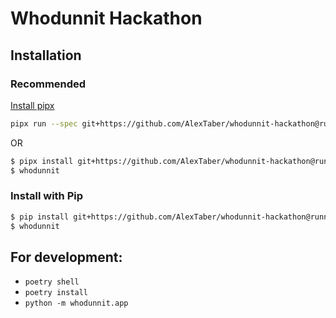 # Whodunnit Hackathon

## Installation
### Recommended
[Install pipx](https://github.com/pypa/pipx#install-pipx)
```sh
pipx run --spec git+https://github.com/AlexTaber/whodunnit-hackathon@runner whodunnit
```

OR
```sh
$ pipx install git+https://github.com/AlexTaber/whodunnit-hackathon@runner
$ whodunnit
```

### Install with Pip
```sh
$ pip install git+https://github.com/AlexTaber/whodunnit-hackathon@runner
$ whodunnit
```

## For development:
- `poetry shell`
- `poetry install`
- `python -m whodunnit.app`

